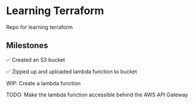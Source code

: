 # Learning Terraform

Repo for learning terraform

## Milestones

✅ Created an S3 bucket

✅ Zipped up and uploaded lambda function to bucket

WIP: Create a lambda function

TODO: Make the lambda function accessible behind the AWS API Gateway